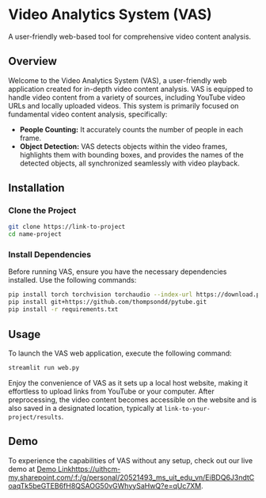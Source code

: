 # Video Analytics System (VAS)

A user-friendly web-based tool for comprehensive video content analysis.

## Overview
Welcome to the Video Analytics System (VAS), a user-friendly web application created for in-depth video content analysis. VAS is equipped to handle video content from a variety of sources, including YouTube video URLs and locally uploaded videos. This system is primarily focused on fundamental video content analysis, specifically:

- **People Counting:** It accurately counts the number of people in each frame.
- **Object Detection:** VAS detects objects within the video frames, highlights them with bounding boxes, and provides the names of the detected objects, all synchronized seamlessly with video playback.

## Installation
### Clone the Project

```bash
git clone https://link-to-project
cd name-project
```

### Install Dependencies

Before running VAS, ensure you have the necessary dependencies installed. Use the following commands:

```bash
pip install torch torchvision torchaudio --index-url https://download.pytorch.org/whl/cu118
pip install git+https://github.com/thompsondd/pytube.git
pip install -r requirements.txt
```

## Usage
To launch the VAS web application, execute the following command:

```bash
streamlit run web.py
```

Enjoy the convenience of VAS as it sets up a local host website, making it effortless to upload links from YouTube or your computer. After preprocessing, the video content becomes accessible on the website and is also saved in a designated location, typically at `link-to-your-project/results`.

## Demo
To experience the capabilities of VAS without any setup, check out our live demo at [Demo Link](https://uithcm-my.sharepoint.com/:f:/g/personal/20521493_ms_uit_edu_vn/EiBDQ6J3ndtCoaqTk5beGTEB6fH8QSAOG50vGWhyySaHwQ?e=qUc7XM)https://uithcm-my.sharepoint.com/:f:/g/personal/20521493_ms_uit_edu_vn/EiBDQ6J3ndtCoaqTk5beGTEB6fH8QSAOG50vGWhyySaHwQ?e=qUc7XM.
